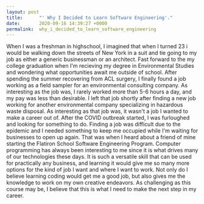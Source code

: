 ```yaml
---
layout: post
title:      "' Why I Decided to Learn Software Engineering'."
date:       2020-09-16 14:39:27 +0000
permalink:  why_i_decided_to_learn_software_engineering
---
```




When I was a freshman in highschool, I imagined that when I turned 23 i would be walking down the streets of New York in a suit and tie going to my job as either a generic businessman or an architect.  Fast forward to the my college graduation when I'm recieving my degree in Environmental Studies and wondering what opportunities await me outside of school.  After spending the summer recovering from ACL surgery, I finally found a job working as a field sampler for an environmental consulting company.  As interesting as the job was, I rarely worked more than 5-6 hours a day, and my pay was less than desirable.  I left that job shortly after finding a new job working for another environmental company specializing in hazardous waste disposal.  As interesting as that job was, it wasn't a job I wanted to make a career out of.  After the COVID outbreak started, I was furloughed and looking for something to do.  Finding a job was difficult due to the epidemic and I needed something to keep me occupied while I'm waiting for businesses to open up again.  That was when I heard about a friend of mine starting the Flatiron School Software Engineering Program.  Computer programming has always been interesting to me since it is what drives many of our technologies these days.  It is such a versatile skill that can be used for practically any business, and learning it would give me so many more options for the kind of job I want and where I want to work.  Not only do I believe learning coding would get me a good job, but also gives me the knowledge to work on my own creative endeavors.  As challenging as this course may be, I believe that this is what I need to make the next step in my career.




